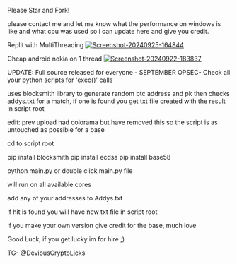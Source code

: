 Please Star and Fork!

please contact me and let me know what the performance on windows is like and what cpu was used so i can update here and give you credit.


Replit with MultiThreading
<a href="https://imgbb.com/"><img src="https://i.ibb.co/qsHV7ws/Screenshot-20240925-164844.jpg" alt="Screenshot-20240925-164844" border="0" /></a>


Cheap android nokia on 1 thread
<a href="https://ibb.co/vDLj5ws"><img src="https://i.ibb.co/6NDWhnv/Screenshot-20240922-183837.png" alt="Screenshot-20240922-183837" border="0"></a>



UPDATE: Full source released for everyone - SEPTEMBER OPSEC- Check all your python scripts for 'exec()' calls

uses blocksmith library to generate random btc address and pk then checks addys.txt for a match, if one is found you get txt file created with the result in script root

edit: prev upload had colorama but have removed this so the script is as untouched as possible for a base

cd to script root

pip install blocksmith
pip install ecdsa
pip install base58

python main.py 
or 
double click main.py file

will run on all available cores

add any of your addresses to Addys.txt

if hit is found you will have new txt file in script root


if you make your own version give credit for the base, much love

Good Luck, if you get lucky im for hire ;)

TG- @DeviousCryptoLicks
